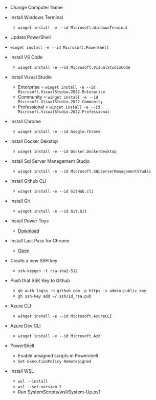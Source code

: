 

- Change Computer Name
- Install Windows Terminal 
    - `winget install -e --id Microsoft.WindowsTerminal`
- Update PowerShell
 - `winget install -e --id Microsoft.PowerShell`
- Install VS Code 
    - `winget install -e --id Microsoft.VisualStudioCode`
- Install Visual Studio 
    - Enterprise = `winget install -e --id Microsoft.VisualStudio.2022.Enterprise`
    - Community = `winget install -e --id Microsoft.VisualStudio.2022.Community`
    - Professional = `winget install -e --id Microsoft.VisualStudio.2022.Professional`
- Install Chrome
    - `winget install -e --id Google.Chrome`
- Install Docker Dekstop
    - `winget install -e --id Docker.DockerDesktop`

- Install Sql Server Management Studio 
    - `winget install -e --id Microsoft.SQLServerManagementStudio`
- Install Github CLI 
    - `winget install -e --id GitHub.cli`
- Install Git 
    - `winget install -e --id Git.Git`
- Install Power Toys 
    - [Download](https://github.com/microsoft/powertoys/releases/)
- Install Last Pass for Chrome 
    - [Open](https://chromewebstore.google.com/detail/lastpass-free-password-ma/hdokiejnpimakedhajhdlcegeplioahd?hl=en&pli=1)
- Create a new SSH key
    - `ssh-keygen -t rsa-sha2-512`
- Push that SSK Key to Github
    - `gh auth login -h github.com -p https -s admin:public_key`
    - `gh ssh-key add ~/.ssh/id_rsa.pub`
- Azure CLI
    - `winget install -e --id Microsoft.AzureCLI`
- Azure Dev CLI
    - `winget install -e --id Microsoft.Azd`
- PowerShell
    - Enable unsigned scripts in Powershell 
    - `Set-ExecutionPolicy RemoteSigned`
- Install WSL
    - `wsl --install`
    - `wsl --set-version 2`
    - Run SystemScripts/wsl/System-Up.ps1
